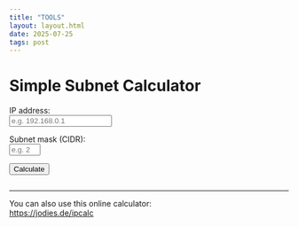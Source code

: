 ```yaml
---
title: "TOOLS"
layout: layout.html
date: 2025-07-25
tags: post
---
```


# Simple Subnet Calculator

<form id="subnetForm">
  <label for="ip">IP address:</label><br />
  <input type="text" id="ip" name="ip" placeholder="e.g. 192.168.0.1" required /><br />

  <label for="cidr">Subnet mask (CIDR):</label><br />
  <input type="number" id="cidr" name="cidr" min="1" max="30" placeholder="e.g. 24" required /><br />

  <button type="submit">Calculate</button>
</form>

<pre id="result"></pre>

<script>
function ipToOctets(ip) {
  return ip.split('.').map(Number);
}

function octetsToIp(octets) {
  return octets.join('.');
}

function decToBin8(num) {
  return num.toString(2).padStart(8, '0');
}

function cidrToNetmask(cidr) {
  let mask = [];
  for (let i = 0; i < 4; i++) {
    if (cidr >= 8) {
      mask.push(255);
      cidr -= 8;
    } else {
      mask.push(256 - Math.pow(2, 8 - cidr));
      cidr = 0;
    }
  }
  return mask;
}

function andIpMask(ipOctets, maskOctets) {
  return ipOctets.map((oct, i) => oct & maskOctets[i]);
}

function orIpWildcard(ipOctets, wildcardOctets) {
  return ipOctets.map((oct, i) => oct | wildcardOctets[i]);
}

function maskToWildcard(maskOctets) {
  return maskOctets.map(oct => 255 - oct);
}

function calculateBroadcast(networkOctets, wildcardOctets) {
  return orIpWildcard(networkOctets, wildcardOctets);
}

function addOneIp(ipOctets) {
  let res = ipOctets.slice();
  for (let i = 3; i >= 0; i--) {
    if (res[i] < 255) {
      res[i]++;
      break;
    } else {
      res[i] = 0;
    }
  }
  return res;
}

function subOneIp(ipOctets) {
  let res = ipOctets.slice();
  for (let i = 3; i >= 0; i--) {
    if (res[i] > 0) {
      res[i]--;
      break;
    } else {
      res[i] = 255;
    }
  }
  return res;
}

function calculateHosts(cidr) {
  return Math.pow(2, 32 - cidr) - 2;
}

function validateIp(ip) {
  const parts = ip.trim().split('.');
  if (parts.length !== 4) return false;
  for (const p of parts) {
    const n = Number(p);
    if (isNaN(n) || n < 0 || n > 255) return false;
  }
  return true;
}

document.getElementById('subnetForm').addEventListener('submit', function(e) {
  e.preventDefault();
  const ip = document.getElementById('ip').value;
  const cidr = Number(document.getElementById('cidr').value);

  const resultElem = document.getElementById('result');

  if (!validateIp(ip)) {
    resultElem.textContent = "Error: Invalid IP address.";
    return;
  }

  if (cidr < 1 || cidr > 30) {
    resultElem.textContent = "Error: CIDR must be between 1 and 30.";
    return;
  }

  const ipOctets = ipToOctets(ip);
  const netmaskOctets = cidrToNetmask(cidr);
  const wildcardOctets = maskToWildcard(netmaskOctets);
  const networkOctets = andIpMask(ipOctets, netmaskOctets);
  const broadcastOctets = calculateBroadcast(networkOctets, wildcardOctets);
  const hostMinOctets = addOneIp(networkOctets);
  const hostMaxOctets = subOneIp(broadcastOctets);
  const hosts = calculateHosts(cidr);

  let output = "";
  output += `Address:   ${ip.padEnd(15)}  ${ipOctets.map(decToBin8).join('.')}\n`;
  output += `Netmask:   ${netmaskOctets.join('.').padEnd(15)}= ${cidr}  ${netmaskOctets.map(decToBin8).join('.')}\n`;
  output += `Wildcard:  ${wildcardOctets.join('.').padEnd(15)}  ${wildcardOctets.map(decToBin8).join('.')}\n`;
  output += `Network:   ${octetsToIp(networkOctets)}/${cidr}  ${networkOctets.map(decToBin8).join('.')} (Classless)\n`;
  output += `Broadcast: ${octetsToIp(broadcastOctets).padEnd(15)}  ${broadcastOctets.map(decToBin8).join('.')}\n`;
  output += `HostMin:   ${octetsToIp(hostMinOctets).padEnd(15)}  ${hostMinOctets.map(decToBin8).join('.')}\n`;
  output += `HostMax:   ${octetsToIp(hostMaxOctets).padEnd(15)}  ${hostMaxOctets.map(decToBin8).join('.')}\n`;
  output += `Hosts/Net: ${hosts}  (Usable hosts)\n`;

  resultElem.textContent = output;
});
</script>

---

You can also use this online calculator:  
https://jodies.de/ipcalc

